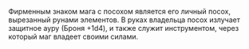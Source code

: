 Фирменным знаком мага с посохом является его личный посох, вырезанный рунами элементов. В руках владельца посох излучает защитное ауру (Броня +1d4), и также служит инструментом, через который маг владеет своими силами.